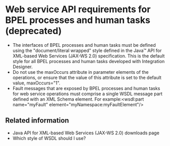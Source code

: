 <!-- image -->

# Web service API requirements for BPEL processes and human tasks (deprecated)

- The interfaces of BPEL processes and human tasks must be defined
using the "document/literal wrapped" style defined in the Java™ API for XML-based Web Services (JAX-WS
2.0) specification. This is the default style for all BPEL processes
and human tasks developed with Integration Designer.
- Do not use the maxOccurs attribute in parameter
elements of the operations, or ensure that the value of this attribute
is set to the default value, maxOccurs="1".
- Fault messages that are exposed by BPEL processes and human tasks
for web service operations must comprise a single WSDL message part
defined with an XML Schema element. For example:<wsdl:part name="myFault" element="myNamespace:myFaultElement"/>

## Related information

- Java API for XML-based Web Services (JAX-WS
2.0) downloads page
- Which style of WSDL should I use?